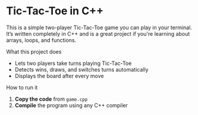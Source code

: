 # Tic-Tac-Toe in C++

This is a simple two-player Tic-Tac-Toe game you can play in your terminal. It’s written completely in C++ and is a great project if you're learning about arrays, loops, and functions.


What this project does

- Lets two players take turns playing Tic-Tac-Toe
- Detects wins, draws, and switches turns automatically
- Displays the board after every move


How to run it

1. **Copy the code** from `game.cpp`
2. **Compile** the program using any C++ compiler
